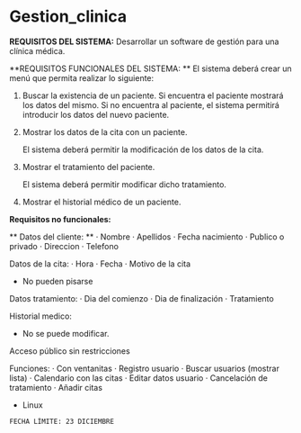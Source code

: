 # Gestion_clinica

**REQUISITOS DEL SISTEMA:** Desarrollar un software de gestión para una clínica médica.

**REQUISITOS FUNCIONALES DEL SISTEMA: ** El sistema deberá crear un menú que permita realizar lo siguiente:

  1. Buscar la existencia de un paciente. 
     Si encuentra el paciente mostrará los datos del mismo.
     Si no encuentra al paciente, el sistema permitirá introducir los datos del nuevo paciente.

  2. Mostrar los datos de la cita con un paciente. 

     El sistema deberá permitir la modificación de los datos de la cita.

  3. Mostrar el tratamiento del paciente. 

     El sistema deberá permitir modificar dicho tratamiento.

  4. Mostrar el historial médico de un paciente.

**Requisitos no funcionales:**
  

** Datos del cliente: **
  · Nombre
  · Apellidos
  · Fecha nacimiento
  · Publico o privado
  · Direccion
  · Telefono

Datos de la cita:
  · Hora
  · Fecha
  · Motivo de la cita
  - No pueden pisarse

Datos tratamiento:
  · Dia del comienzo
  · Dia de finalización
  · Tratamiento

Historial medico:
  - No se puede modificar.

Acceso público sin restricciones

Funciones:
  · Con ventanitas
  · Registro usuario
  · Buscar usuarios (mostrar lista)
  · Calendario con las citas
  · Editar datos usuario
  · Cancelación de tratamiento
  · Añadir citas
  - Linux

```
FECHA LÍMITE: 23 DICIEMBRE
```
